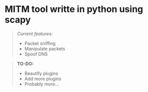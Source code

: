 MITM tool writte in python using scapy
======================================

>_Current features:_
>- Packet sniffing
>- Manipulate packets
>- Spoof DNS

>**TO-DO:**
>* Beautify plugins
>* Add more plugins
>* Probably more...
